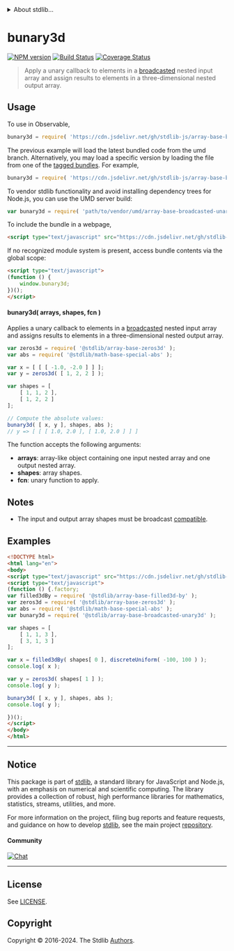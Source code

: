 <!--

@license Apache-2.0

Copyright (c) 2023 The Stdlib Authors.

Licensed under the Apache License, Version 2.0 (the "License");
you may not use this file except in compliance with the License.
You may obtain a copy of the License at

   http://www.apache.org/licenses/LICENSE-2.0

Unless required by applicable law or agreed to in writing, software
distributed under the License is distributed on an "AS IS" BASIS,
WITHOUT WARRANTIES OR CONDITIONS OF ANY KIND, either express or implied.
See the License for the specific language governing permissions and
limitations under the License.

-->


<details>
  <summary>
    About stdlib...
  </summary>
  <p>We believe in a future in which the web is a preferred environment for numerical computation. To help realize this future, we've built stdlib. stdlib is a standard library, with an emphasis on numerical and scientific computation, written in JavaScript (and C) for execution in browsers and in Node.js.</p>
  <p>The library is fully decomposable, being architected in such a way that you can swap out and mix and match APIs and functionality to cater to your exact preferences and use cases.</p>
  <p>When you use stdlib, you can be absolutely certain that you are using the most thorough, rigorous, well-written, studied, documented, tested, measured, and high-quality code out there.</p>
  <p>To join us in bringing numerical computing to the web, get started by checking us out on <a href="https://github.com/stdlib-js/stdlib">GitHub</a>, and please consider <a href="https://opencollective.com/stdlib">financially supporting stdlib</a>. We greatly appreciate your continued support!</p>
</details>

# bunary3d

[![NPM version][npm-image]][npm-url] [![Build Status][test-image]][test-url] [![Coverage Status][coverage-image]][coverage-url] <!-- [![dependencies][dependencies-image]][dependencies-url] -->

> Apply a unary callback to elements in a [broadcasted][@stdlib/array/base/broadcast-array] nested input array and assign results to elements in a three-dimensional nested output array.

<section class="intro">

</section>

<!-- /.intro -->



<section class="usage">

## Usage

To use in Observable,

```javascript
bunary3d = require( 'https://cdn.jsdelivr.net/gh/stdlib-js/array-base-broadcasted-unary3d@umd/browser.js' )
```
The previous example will load the latest bundled code from the umd branch. Alternatively, you may load a specific version by loading the file from one of the [tagged bundles](https://github.com/stdlib-js/array-base-broadcasted-unary3d/tags). For example,

```javascript
bunary3d = require( 'https://cdn.jsdelivr.net/gh/stdlib-js/array-base-broadcasted-unary3d@v0.2.1-umd/browser.js' )
```

To vendor stdlib functionality and avoid installing dependency trees for Node.js, you can use the UMD server build:

```javascript
var bunary3d = require( 'path/to/vendor/umd/array-base-broadcasted-unary3d/index.js' )
```

To include the bundle in a webpage,

```html
<script type="text/javascript" src="https://cdn.jsdelivr.net/gh/stdlib-js/array-base-broadcasted-unary3d@umd/browser.js"></script>
```

If no recognized module system is present, access bundle contents via the global scope:

```html
<script type="text/javascript">
(function () {
    window.bunary3d;
})();
</script>
```

#### bunary3d( arrays, shapes, fcn )

Applies a unary callback to elements in a [broadcasted][@stdlib/array/base/broadcast-array] nested input array and assigns results to elements in a three-dimensional nested output array.

```javascript
var zeros3d = require( '@stdlib/array-base-zeros3d' );
var abs = require( '@stdlib/math-base-special-abs' );

var x = [ [ [ -1.0, -2.0 ] ] ];
var y = zeros3d( [ 1, 2, 2 ] );

var shapes = [
    [ 1, 1, 2 ],
    [ 1, 2, 2 ]
];

// Compute the absolute values:
bunary3d( [ x, y ], shapes, abs );
// y => [ [ [ 1.0, 2.0 ], [ 1.0, 2.0 ] ] ]
```

The function accepts the following arguments:

-   **arrays**: array-like object containing one input nested array and one output nested array.
-   **shapes**: array shapes.
-   **fcn**: unary function to apply.

</section>

<!-- /.usage -->

<section class="notes">

## Notes

-   The input and output array shapes must be broadcast [compatible][@stdlib/ndarray/base/broadcast-shapes].

</section>

<!-- /.notes -->

<section class="examples">

## Examples

<!-- eslint no-undef: "error" -->

```html
<!DOCTYPE html>
<html lang="en">
<body>
<script type="text/javascript" src="https://cdn.jsdelivr.net/gh/stdlib-js/random-base-discrete-uniform@umd/browser.js"></script>
<script type="text/javascript">
(function () {.factory;
var filled3dBy = require( '@stdlib/array-base-filled3d-by' );
var zeros3d = require( '@stdlib/array-base-zeros3d' );
var abs = require( '@stdlib/math-base-special-abs' );
var bunary3d = require( '@stdlib/array-base-broadcasted-unary3d' );

var shapes = [
    [ 1, 1, 3 ],
    [ 3, 1, 3 ]
];

var x = filled3dBy( shapes[ 0 ], discreteUniform( -100, 100 ) );
console.log( x );

var y = zeros3d( shapes[ 1 ] );
console.log( y );

bunary3d( [ x, y ], shapes, abs );
console.log( y );

})();
</script>
</body>
</html>
```

</section>

<!-- /.examples -->

<!-- Section for related `stdlib` packages. Do not manually edit this section, as it is automatically populated. -->

<section class="related">

</section>

<!-- /.related -->

<!-- Section for all links. Make sure to keep an empty line after the `section` element and another before the `/section` close. -->


<section class="main-repo" >

* * *

## Notice

This package is part of [stdlib][stdlib], a standard library for JavaScript and Node.js, with an emphasis on numerical and scientific computing. The library provides a collection of robust, high performance libraries for mathematics, statistics, streams, utilities, and more.

For more information on the project, filing bug reports and feature requests, and guidance on how to develop [stdlib][stdlib], see the main project [repository][stdlib].

#### Community

[![Chat][chat-image]][chat-url]

---

## License

See [LICENSE][stdlib-license].


## Copyright

Copyright &copy; 2016-2024. The Stdlib [Authors][stdlib-authors].

</section>

<!-- /.stdlib -->

<!-- Section for all links. Make sure to keep an empty line after the `section` element and another before the `/section` close. -->

<section class="links">

[npm-image]: http://img.shields.io/npm/v/@stdlib/array-base-broadcasted-unary3d.svg
[npm-url]: https://npmjs.org/package/@stdlib/array-base-broadcasted-unary3d

[test-image]: https://github.com/stdlib-js/array-base-broadcasted-unary3d/actions/workflows/test.yml/badge.svg?branch=v0.2.1
[test-url]: https://github.com/stdlib-js/array-base-broadcasted-unary3d/actions/workflows/test.yml?query=branch:v0.2.1

[coverage-image]: https://img.shields.io/codecov/c/github/stdlib-js/array-base-broadcasted-unary3d/main.svg
[coverage-url]: https://codecov.io/github/stdlib-js/array-base-broadcasted-unary3d?branch=main

<!--

[dependencies-image]: https://img.shields.io/david/stdlib-js/array-base-broadcasted-unary3d.svg
[dependencies-url]: https://david-dm.org/stdlib-js/array-base-broadcasted-unary3d/main

-->

[chat-image]: https://img.shields.io/gitter/room/stdlib-js/stdlib.svg
[chat-url]: https://app.gitter.im/#/room/#stdlib-js_stdlib:gitter.im

[stdlib]: https://github.com/stdlib-js/stdlib

[stdlib-authors]: https://github.com/stdlib-js/stdlib/graphs/contributors

[umd]: https://github.com/umdjs/umd
[es-module]: https://developer.mozilla.org/en-US/docs/Web/JavaScript/Guide/Modules

[deno-url]: https://github.com/stdlib-js/array-base-broadcasted-unary3d/tree/deno
[deno-readme]: https://github.com/stdlib-js/array-base-broadcasted-unary3d/blob/deno/README.md
[umd-url]: https://github.com/stdlib-js/array-base-broadcasted-unary3d/tree/umd
[umd-readme]: https://github.com/stdlib-js/array-base-broadcasted-unary3d/blob/umd/README.md
[esm-url]: https://github.com/stdlib-js/array-base-broadcasted-unary3d/tree/esm
[esm-readme]: https://github.com/stdlib-js/array-base-broadcasted-unary3d/blob/esm/README.md
[branches-url]: https://github.com/stdlib-js/array-base-broadcasted-unary3d/blob/main/branches.md

[stdlib-license]: https://raw.githubusercontent.com/stdlib-js/array-base-broadcasted-unary3d/main/LICENSE

[@stdlib/array/base/broadcast-array]: https://github.com/stdlib-js/array-base-broadcast-array/tree/umd

[@stdlib/ndarray/base/broadcast-shapes]: https://github.com/stdlib-js/ndarray-base-broadcast-shapes/tree/umd

</section>

<!-- /.links -->
